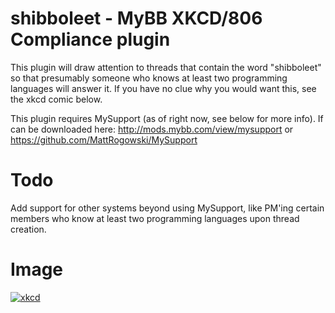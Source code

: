 shibboleet - MyBB XKCD/806 Compliance plugin
============================================

This plugin will draw attention to threads that contain the word "shibboleet" so that presumably someone who knows at least two programming languages will answer it.  If you have no clue why you would want this, see the xkcd comic below.



This plugin requires MySupport (as of right now, see below for more info).  If can be downloaded here: http://mods.mybb.com/view/mysupport or https://github.com/MattRogowski/MySupport

Todo
====
Add support for other systems beyond using MySupport, like PM'ing certain members who know at least two programming languages upon thread creation.


Image
=====

[![xkcd](http://imgs.xkcd.com/comics/tech_support.png "XKCD")](http://xkcd.com/806/)
